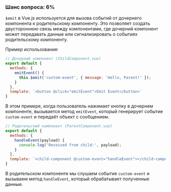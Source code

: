 ### Шанс вопроса: 6%

`$emit` в Vue.js используется для вызова событий от дочернего компонента к родительскому компоненту. Это позволяет создать двустороннюю связь между компонентами, где дочерний компонент может передавать данные или сигнализировать о событиях родительскому компоненту.

Пример использования:
```javascript
// Дочерний компонент (ChildComponent.vue)
export default {
  methods: {
    emitEvent() {
      this.$emit('custom-event', { message: 'Hello, Parent!' });
    }
  },
  template: `<button @click="emitEvent">Emit Event</button>`
}
```

В этом примере, когда пользователь нажимает кнопку в дочернем компоненте, вызывается метод `emitEvent`, который генерирует событие `custom-event` и передаёт объект с сообщением.

```javascript
// Родительский компонент (ParentComponent.vue)
export default {
  methods: {
    handleEvent(payload) {
      console.log('Received from child:', payload);
    }
  },
  template: `<child-component @custom-event="handleEvent"></child-component>`
}
```

В родительском компоненте мы слушаем событие `custom-event` и вызываем метод `handleEvent`, который обрабатывает полученные данные.